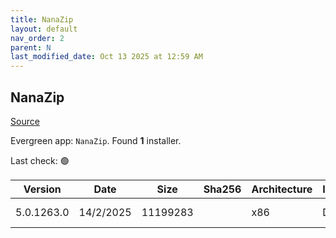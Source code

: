 ```yaml
---
title: NanaZip
layout: default
nav_order: 2
parent: N
last_modified_date: Oct 13 2025 at 12:59 AM
---
```


## NanaZip

[Source](https://github.com/M2Team/NanaZip)

Evergreen app: `NanaZip`. Found **1** installer.

Last check: 🟢

| Version    | Date      | Size     | Sha256 | Architecture | InstallerType | Type       | URI                                                                                                                                                                                          |
| ---------- | --------- | -------- | ------ | ------------ | ------------- | ---------- | -------------------------------------------------------------------------------------------------------------------------------------------------------------------------------------------- |
| 5.0.1263.0 | 14/2/2025 | 11199283 |        | x86          | Default       | msixbundle | [https://github.com/M2Team/NanaZip/releases/download/5.0.1263.0/NanaZip_5.0.1263.0.msixbundle](https://github.com/M2Team/NanaZip/releases/download/5.0.1263.0/NanaZip_5.0.1263.0.msixbundle) |
